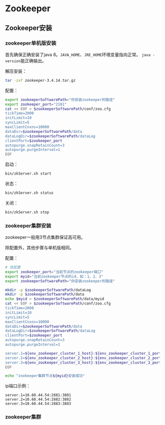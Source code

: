 # Zookeeper
## Zookeeper安装
### zookeeper单机版安装
首先确保正确安装了java 8。`JAVA_HOME`、`JRE_HOME`环境变量指向正常。
`java -version`能正确输出。

解压安装：
```bash
tar -zxf zookeeper-3.4.14.tar.gz
```
配置：
```bash
export zookeeperSoftwarePath="你安装zookeeper的路径"
export zookeeper_port="2181"
cat << EOF > $zookeeperSoftwarePath/conf/zoo.cfg
tickTime=2000
initLimit=10
syncLimit=5
maxClientCnxns=10000
dataDir=$zookeeperSoftwarePath/data
dataLogDir=$zookeeperSoftwarePath/dataLog
clientPort=$zookeeper_port
autopurge.snapRetainCount=3
autopurge.purgeInterval=1
EOF
```
启动：
```bash
bin/zkServer.sh start
```
状态：
```bash
bin/zkServer.sh status
```
关闭：
```bash
bin/zkServer.sh stop
```

### zookeeper集群安装
zookeeper一般用3节点集群保证高可用。

除配置外，其他步骤与单机版相同。

配置：
```bash
# 改配置
export zookeeper_port="当前节点的zookeeper端口"
export myid="当前zookeeper节点的id，如：1、2、3"
export zookeeperSoftwarePath="你安装zookeeper的路径"

mkdir -p $zookeeperSoftwarePath/dataLog
mkdir -p $zookeeperSoftwarePath/data
echo $myid > $zookeeperSoftwarePath/data/myid
cat << EOF > $zookeeperSoftwarePath/conf/zoo.cfg
tickTime=2000
initLimit=10
syncLimit=5
maxClientCnxns=10000
dataDir=$zookeeperSoftwarePath/data
dataLogDir=$zookeeperSoftwarePath/dataLog
clientPort=$zookeeper_port
autopurge.snapRetainCount=3
autopurge.purgeInterval=1

server.1=${env_zookeeper_cluster_1_host}:${env_zookeeper_cluster_1_port1}:${env_zookeeper_cluster_1_port2}
server.2=${env_zookeeper_cluster_2_host}:${env_zookeeper_cluster_2_port1}:${env_zookeeper_cluster_2_port2}
server.3=${env_zookeeper_cluster_3_host}:${env_zookeeper_cluster_3_port1}:${env_zookeeper_cluster_3_port2}
EOF

echo "zookeeper集群节点${myid}安装成功"
```
ip端口示例：
```
server.1=10.60.44.54:2881:3881
server.2=10.60.44.54:2882:3882
server.3=10.60.44.54:2883:3883
```

### zookeeper集群

